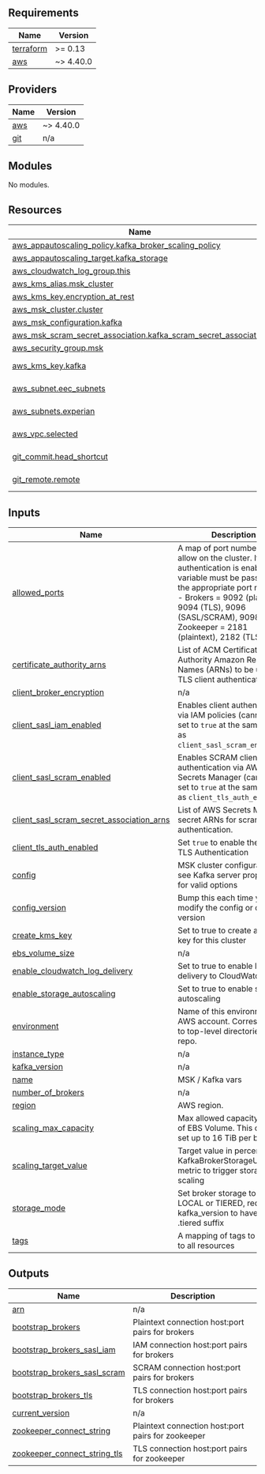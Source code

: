 <!-- BEGIN_TF_DOCS -->
## Requirements

| Name | Version |
|------|---------|
| <a name="requirement_terraform"></a> [terraform](#requirement\_terraform) | >= 0.13 |
| <a name="requirement_aws"></a> [aws](#requirement\_aws) | ~> 4.40.0 |

## Providers

| Name | Version |
|------|---------|
| <a name="provider_aws"></a> [aws](#provider\_aws) | ~> 4.40.0 |
| <a name="provider_git"></a> [git](#provider\_git) | n/a |

## Modules

No modules.

## Resources

| Name | Type |
|------|------|
| [aws_appautoscaling_policy.kafka_broker_scaling_policy](https://registry.terraform.io/providers/hashicorp/aws/latest/docs/resources/appautoscaling_policy) | resource |
| [aws_appautoscaling_target.kafka_storage](https://registry.terraform.io/providers/hashicorp/aws/latest/docs/resources/appautoscaling_target) | resource |
| [aws_cloudwatch_log_group.this](https://registry.terraform.io/providers/hashicorp/aws/latest/docs/resources/cloudwatch_log_group) | resource |
| [aws_kms_alias.msk_cluster](https://registry.terraform.io/providers/hashicorp/aws/latest/docs/resources/kms_alias) | resource |
| [aws_kms_key.encryption_at_rest](https://registry.terraform.io/providers/hashicorp/aws/latest/docs/resources/kms_key) | resource |
| [aws_msk_cluster.cluster](https://registry.terraform.io/providers/hashicorp/aws/latest/docs/resources/msk_cluster) | resource |
| [aws_msk_configuration.kafka](https://registry.terraform.io/providers/hashicorp/aws/latest/docs/resources/msk_configuration) | resource |
| [aws_msk_scram_secret_association.kafka_scram_secret_association](https://registry.terraform.io/providers/hashicorp/aws/latest/docs/resources/msk_scram_secret_association) | resource |
| [aws_security_group.msk](https://registry.terraform.io/providers/hashicorp/aws/latest/docs/resources/security_group) | resource |
| [aws_kms_key.kafka](https://registry.terraform.io/providers/hashicorp/aws/latest/docs/data-sources/kms_key) | data source |
| [aws_subnet.eec_subnets](https://registry.terraform.io/providers/hashicorp/aws/latest/docs/data-sources/subnet) | data source |
| [aws_subnets.experian](https://registry.terraform.io/providers/hashicorp/aws/latest/docs/data-sources/subnets) | data source |
| [aws_vpc.selected](https://registry.terraform.io/providers/hashicorp/aws/latest/docs/data-sources/vpc) | data source |
| [git_commit.head_shortcut](https://registry.terraform.io/providers/hashicorp/git/latest/docs/data-sources/commit) | data source |
| [git_remote.remote](https://registry.terraform.io/providers/hashicorp/git/latest/docs/data-sources/remote) | data source |

## Inputs

| Name | Description | Type | Default | Required |
|------|-------------|------|---------|:--------:|
| <a name="input_allowed_ports"></a> [allowed\_ports](#input\_allowed\_ports) | A map of port numbers to allow on the cluster. If authentication is enabled this variable must be passed with the appropriate port numbers - Brokers = 9092 (plaintext), 9094 (TLS), 9096 (SASL/SCRAM), 9098 (IAM). Zookeeper = 2181 (plaintext), 2182 (TLS) | `map(number)` | <pre>{<br>  "plain": 9092,<br>  "tls": 9094,<br>  "zookeeper": 2181<br>}</pre> | no |
| <a name="input_certificate_authority_arns"></a> [certificate\_authority\_arns](#input\_certificate\_authority\_arns) | List of ACM Certificate Authority Amazon Resource Names (ARNs) to be used for TLS client authentication | `list(string)` | `[]` | no |
| <a name="input_client_broker_encryption"></a> [client\_broker\_encryption](#input\_client\_broker\_encryption) | n/a | `string` | `"TLS_PLAINTEXT"` | no |
| <a name="input_client_sasl_iam_enabled"></a> [client\_sasl\_iam\_enabled](#input\_client\_sasl\_iam\_enabled) | Enables client authentication via IAM policies (cannot be set to `true` at the same time as `client_sasl_scram_enabled`). | `bool` | `false` | no |
| <a name="input_client_sasl_scram_enabled"></a> [client\_sasl\_scram\_enabled](#input\_client\_sasl\_scram\_enabled) | Enables SCRAM client authentication via AWS Secrets Manager (cannot be set to `true` at the same time as `client_tls_auth_enabled`). | `bool` | `false` | no |
| <a name="input_client_sasl_scram_secret_association_arns"></a> [client\_sasl\_scram\_secret\_association\_arns](#input\_client\_sasl\_scram\_secret\_association\_arns) | List of AWS Secrets Manager secret ARNs for scram authentication. | `list(string)` | `[]` | no |
| <a name="input_client_tls_auth_enabled"></a> [client\_tls\_auth\_enabled](#input\_client\_tls\_auth\_enabled) | Set `true` to enable the Client TLS Authentication | `bool` | `false` | no |
| <a name="input_config"></a> [config](#input\_config) | MSK cluster configuration, see Kafka server properties for valid options | `string` | `""` | no |
| <a name="input_config_version"></a> [config\_version](#input\_config\_version) | Bump this each time you modify the config or cluster version | `string` | `"1"` | no |
| <a name="input_create_kms_key"></a> [create\_kms\_key](#input\_create\_kms\_key) | Set to true to create a KMS key for this cluster | `bool` | `false` | no |
| <a name="input_ebs_volume_size"></a> [ebs\_volume\_size](#input\_ebs\_volume\_size) | n/a | `any` | n/a | yes |
| <a name="input_enable_cloudwatch_log_delivery"></a> [enable\_cloudwatch\_log\_delivery](#input\_enable\_cloudwatch\_log\_delivery) | Set to true to enable log delivery to CloudWatch | `bool` | `false` | no |
| <a name="input_enable_storage_autoscaling"></a> [enable\_storage\_autoscaling](#input\_enable\_storage\_autoscaling) | Set to true to enable storage autoscaling | `bool` | `false` | no |
| <a name="input_environment"></a> [environment](#input\_environment) | Name of this environment / AWS account.  Corresponds to top-level directories in this repo. | `string` | n/a | yes |
| <a name="input_instance_type"></a> [instance\_type](#input\_instance\_type) | n/a | `any` | n/a | yes |
| <a name="input_kafka_version"></a> [kafka\_version](#input\_kafka\_version) | n/a | `any` | n/a | yes |
| <a name="input_name"></a> [name](#input\_name) | MSK / Kafka vars | `any` | n/a | yes |
| <a name="input_number_of_brokers"></a> [number\_of\_brokers](#input\_number\_of\_brokers) | n/a | `any` | n/a | yes |
| <a name="input_region"></a> [region](#input\_region) | AWS region. | `string` | `"sa-east-1"` | no |
| <a name="input_scaling_max_capacity"></a> [scaling\_max\_capacity](#input\_scaling\_max\_capacity) | Max allowed capacity in GiB of EBS Volume. This can be set up to 16 TiB per broker. | `number` | `5000` | no |
| <a name="input_scaling_target_value"></a> [scaling\_target\_value](#input\_scaling\_target\_value) | Target value in percent for KafkaBrokerStorageUtilization metric to trigger storage scaling | `number` | `60` | no |
| <a name="input_storage_mode"></a> [storage\_mode](#input\_storage\_mode) | Set broker storage to be LOCAL or TIERED, requires kafka\_version to have the .tiered suffix | `string` | `"LOCAL"` | no |
| <a name="input_tags"></a> [tags](#input\_tags) | A mapping of tags to assign to all resources | `map(string)` | `{}` | no |

## Outputs

| Name | Description |
|------|-------------|
| <a name="output_arn"></a> [arn](#output\_arn) | n/a |
| <a name="output_bootstrap_brokers"></a> [bootstrap\_brokers](#output\_bootstrap\_brokers) | Plaintext connection host:port pairs for brokers |
| <a name="output_bootstrap_brokers_sasl_iam"></a> [bootstrap\_brokers\_sasl\_iam](#output\_bootstrap\_brokers\_sasl\_iam) | IAM connection host:port pairs for brokers |
| <a name="output_bootstrap_brokers_sasl_scram"></a> [bootstrap\_brokers\_sasl\_scram](#output\_bootstrap\_brokers\_sasl\_scram) | SCRAM connection host:port pairs for brokers |
| <a name="output_bootstrap_brokers_tls"></a> [bootstrap\_brokers\_tls](#output\_bootstrap\_brokers\_tls) | TLS connection host:port pairs for brokers |
| <a name="output_current_version"></a> [current\_version](#output\_current\_version) | n/a |
| <a name="output_zookeeper_connect_string"></a> [zookeeper\_connect\_string](#output\_zookeeper\_connect\_string) | Plaintext connection host:port pairs for zookeeper |
| <a name="output_zookeeper_connect_string_tls"></a> [zookeeper\_connect\_string\_tls](#output\_zookeeper\_connect\_string\_tls) | TLS connection host:port pairs for zookeeper |
<!-- END_TF_DOCS -->